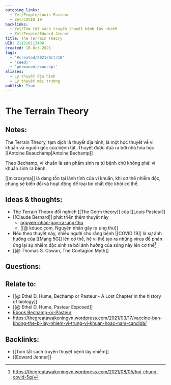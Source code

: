 ```yaml
---
outgoing_links:
  - Zet/People/Louis Pasteur
  - Zet/COVID 19
backlinks:
  - Zet/Tóm tắt sách truyền thuyết bệnh lây nhiễm
  - Zet/People/Edward Jenner
title: The Terrain Theory
UID: 211010113408
created: 10-Oct-2021
tags:
  - '#created/2021/Oct/10'
  - 'seed🥜'
  - 'permanent/concept'
aliases:
  - Lý thuyết địa hình
  - Lý thuyết môi trường
publish: True
---
```

# The Terrain Theory

## Notes:
The Terrain Theory, tạm dịch là thuyết địa hình, là một học thuyết về vi khuẩn và nguồn gốc của bệnh tật. Thuyết được đưa ra bởi nhà hóa học [[Antoine Beauchamp|Antoine Bechamp]]

Theo Bechamp, vi khuẩn là sản phẩm sinh ra từ bệnh chứ không phải vi khuẩn sinh ra bệnh.

[[microzyma]] là dạng tồn tại lành tính của vi khuẩn, khi cơ thể nhiễm độc, chúng sẽ biến đổi và hoạt động để loại bỏ chất độc khỏi cơ thể.

## Ideas & thoughts:
- The Terrain Theory đối nghịch [[The Germ theory]] của [[Louis Pasteur]]
- [[Claude Bernard]] phát triển thêm thuyết này
	- [nguyen-nhan-gay-ra-ung-thu](https://kduoc.com/kien-thuc-chung/kien-thuc-ung-thu/nguyen-nhan-gay-ra-ung-thu/)
	- [[@ kduoc.com, Nguyên nhân gây ra ung thư]]
- Nếu theo thuyết này, nhiều người cho rằng bệnh [[COVID 19]] là sự ảnh hưởng của [[Mạng 5G]] lên cơ thể, hệ vi thể tạo ra những virus để phản ứng lại sự nhiễm độc sinh ra bởi ảnh hưởng của sóng này lên cơ thể[^hoichung5g]
- [[@ Thomas S. Cowan, The Contagion Myth]]

## Questions:

## Relate to:
- [[@ Ethel D. Hume, Bechamp or Pasteur - A Lost Chapter in the history of biology]]
- [[@ Ethel D. Hume, Pasteur Exposed]]
- [Ebook Bechamp-or-Pasteur](http://mnwelldir.org/docs/history/biographies/Bechamp-or-Pasteur.pdf)
- https://thegreatawakeningvn.wordpress.com/2021/03/17/vaccine-ban-khong-the-bi-lay-nhiem-vi-trung-vi-khuan-hoac-nam-candida/

[^hoichung5g]:https://thegreatawakeningvn.wordpress.com/2021/08/05/hoi-chung-covid-5g/
## Backlinks:
- [[Tóm tắt sách truyền thuyết bệnh lây nhiễm]]
- [[Edward Jenner]]
